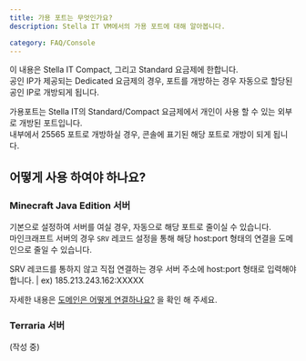 ```yaml
---
title: 가용 포트는 무엇인가요?
description: Stella IT VM에서의 가용 포트에 대해 알아봅니다.

category: FAQ/Console
---
```


<alert type="warning">
이 내용은 Stella IT Compact, 그리고 Standard 요금제에 한합니다.<br>
공인 IP가 제공되는 Dedicated 요금제의 경우, 포트를 개방하는 경우 자동으로 할당된 공인 IP로 개방되게 됩니다.
</alert>

가용포트는 Stella IT의 Standard/Compact 요금제에서 개인이 사용 할 수 있는 외부로 개방된 포트입니다.  
내부에서 25565 포트로 개방하실 경우, 콘솔에 표기된 해당 포트로 개방이 되게 됩니다.  

## 어떻게 사용 하여야 하나요?
### Minecraft Java Edition 서버
기본으로 설정하여 서버를 여실 경우, 자동으로 해당 포트로 줄이실 수 있습니다.  
마인크래프트 서버의 경우 `SRV` 레코드 설정을 통해 해당 host:port 형태의 연결을 도메인으로 줄일 수 있습니다.  

<alert type="warning">
SRV 레코드를 통하지 않고 직접 연결하는 경우 서버 주소에 host:port 형태로 입력해야합니다. | ex) 185.213.243.162:XXXXX
</alert>
  
자세한 내용은 [도메인은 어떻게 연결하나요?](/tutorials/minecraft/how-to-connect-domain) 을 확인 해 주세요.

### Terraria 서버
(작성 중)
